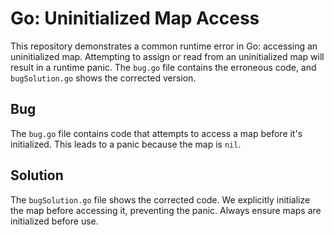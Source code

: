 # Go: Uninitialized Map Access

This repository demonstrates a common runtime error in Go: accessing an uninitialized map.  Attempting to assign or read from an uninitialized map will result in a runtime panic. The `bug.go` file contains the erroneous code, and `bugSolution.go` shows the corrected version.

## Bug

The `bug.go` file contains code that attempts to access a map before it's initialized. This leads to a panic because the map is `nil`. 

## Solution

The `bugSolution.go` file shows the corrected code. We explicitly initialize the map before accessing it, preventing the panic.  Always ensure maps are initialized before use.
